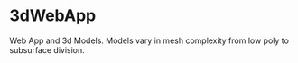 # 3dWebApp

Web App and 3d Models. Models vary in mesh complexity from low poly to subsurface division.